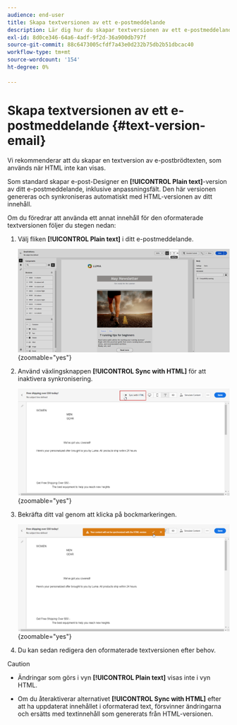 ```yaml
---
audience: end-user
title: Skapa textversionen av ett e-postmeddelande
description: Lär dig hur du skapar textversionen av ett e-postmeddelande
exl-id: 8d0ce346-64a6-4adf-9f2d-36a900db797f
source-git-commit: 88c6473005cfdf7a43e0d232b75db2b51dbcac40
workflow-type: tm+mt
source-wordcount: '154'
ht-degree: 0%

---
```


# Skapa textversionen av ett e-postmeddelande {#text-version-email}

Vi rekommenderar att du skapar en textversion av e-postbrödtexten, som används när HTML inte kan visas.

Som standard skapar e-post-Designer en **[!UICONTROL Plain text]**-version av ditt e-postmeddelande, inklusive anpassningsfält. Den här versionen genereras och synkroniseras automatiskt med HTML-versionen av ditt innehåll.

Om du föredrar att använda ett annat innehåll för den oformaterade textversionen följer du stegen nedan:

1. Välj fliken **[!UICONTROL Plain text]** i ditt e-postmeddelande.

   ![](assets/text_version_3.png){zoomable="yes"}

1. Använd växlingsknappen **[!UICONTROL Sync with HTML]** för att inaktivera synkronisering.

   ![](assets/text_version_1.png){zoomable="yes"}

1. Bekräfta ditt val genom att klicka på bockmarkeringen.

   ![](assets/text_version_2.png){zoomable="yes"}

1. Du kan sedan redigera den oformaterade textversionen efter behov.

>[!CAUTION]
>
>* Ändringar som görs i vyn **[!UICONTROL Plain text]** visas inte i vyn HTML.
>
>* Om du återaktiverar alternativet **[!UICONTROL Sync with HTML]** efter att ha uppdaterat innehållet i oformaterad text, försvinner ändringarna och ersätts med textinnehåll som genererats från HTML-versionen.
